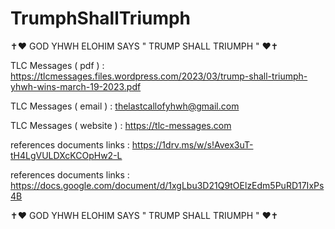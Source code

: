 # TrumphShallTriumph



✝️❤️ GOD YHWH ELOHIM SAYS " TRUMP SHALL TRIUMPH " ❤️✝️

TLC Messages ( pdf ) :
https://tlcmessages.files.wordpress.com/2023/03/trump-shall-triumph-yhwh-wins-march-19-2023.pdf

TLC Messages ( email ) :
thelastcallofyhwh@gmail.com

TLC Messages ( website ) :
https://tlc-messages.com

references documents links :
https://1drv.ms/w/s!Avex3uT-tH4LgVULDXcKCOpHw2-L

references documents links :
https://docs.google.com/document/d/1xgLbu3D21Q9tOElzEdm5PuRD17IxPs4B

✝️❤️ GOD YHWH ELOHIM SAYS " TRUMP SHALL TRIUMPH " ❤️✝️
